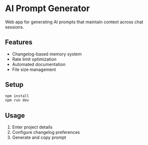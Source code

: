 # AI Prompt Generator

Web app for generating AI prompts that maintain context across chat sessions.

## Features
- Changelog-based memory system
- Rate limit optimization
- Automated documentation
- File size management

## Setup
```bash
npm install
npm run dev
```

## Usage
1. Enter project details
2. Configure changelog preferences
3. Generate and copy prompt